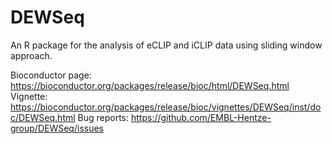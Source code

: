 # DEWSeq 

An R package for the analysis of  eCLIP and iCLIP data using sliding window approach.

Bioconductor page: https://bioconductor.org/packages/release/bioc/html/DEWSeq.html
Vignette: https://bioconductor.org/packages/release/bioc/vignettes/DEWSeq/inst/doc/DEWSeq.html
Bug reports: https://github.com/EMBL-Hentze-group/DEWSeq/issues
